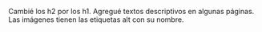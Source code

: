 Cambié los h2 por los h1.
 Agregué textos descriptivos en algunas páginas.
 Las imágenes tienen las etiquetas alt con su nombre.
 